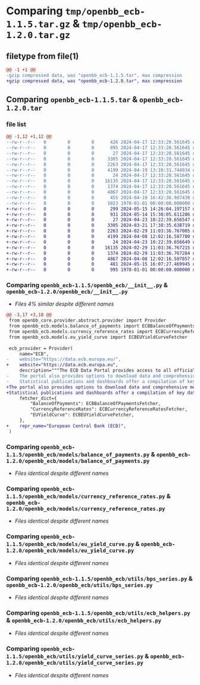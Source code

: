 # Comparing `tmp/openbb_ecb-1.1.5.tar.gz` & `tmp/openbb_ecb-1.2.0.tar.gz`

## filetype from file(1)

```diff
@@ -1 +1 @@
-gzip compressed data, was "openbb_ecb-1.1.5.tar", max compression
+gzip compressed data, was "openbb_ecb-1.2.0.tar", max compression
```

## Comparing `openbb_ecb-1.1.5.tar` & `openbb_ecb-1.2.0.tar`

### file list

```diff
@@ -1,12 +1,12 @@
--rw-r--r--   0        0        0      426 2024-04-17 12:33:20.561645 openbb_ecb-1.1.5/README.md
--rw-r--r--   0        0        0      895 2024-04-17 12:33:20.561645 openbb_ecb-1.1.5/openbb_ecb/__init__.py
--rw-r--r--   0        0        0       27 2024-04-17 12:33:20.561645 openbb_ecb-1.1.5/openbb_ecb/models/__init__.py
--rw-r--r--   0        0        0     3305 2024-04-17 12:33:20.561645 openbb_ecb-1.1.5/openbb_ecb/models/balance_of_payments.py
--rw-r--r--   0        0        0     2263 2024-04-17 12:33:20.561645 openbb_ecb-1.1.5/openbb_ecb/models/currency_reference_rates.py
--rw-r--r--   0        0        0     4199 2024-04-19 13:10:31.744034 openbb_ecb-1.1.5/openbb_ecb/models/eu_yield_curve.py
--rw-r--r--   0        0        0       24 2024-04-17 12:33:20.561645 openbb_ecb-1.1.5/openbb_ecb/utils/__init__.py
--rw-r--r--   0        0        0    16135 2024-04-17 12:33:20.561645 openbb_ecb-1.1.5/openbb_ecb/utils/bps_series.py
--rw-r--r--   0        0        0     1374 2024-04-17 12:33:20.561645 openbb_ecb-1.1.5/openbb_ecb/utils/ecb_helpers.py
--rw-r--r--   0        0        0     4867 2024-04-17 12:33:20.561645 openbb_ecb-1.1.5/openbb_ecb/utils/yield_curve_series.py
--rw-r--r--   0        0        0      455 2024-04-19 16:42:36.987430 openbb_ecb-1.1.5/pyproject.toml
--rw-r--r--   0        0        0     1023 1970-01-01 00:00:00.000000 openbb_ecb-1.1.5/PKG-INFO
+-rw-r--r--   0        0        0      299 2024-05-15 14:26:04.197157 openbb_ecb-1.2.0/README.md
+-rw-r--r--   0        0        0      931 2024-05-14 15:30:05.611286 openbb_ecb-1.2.0/openbb_ecb/__init__.py
+-rw-r--r--   0        0        0       27 2024-04-23 10:22:39.656547 openbb_ecb-1.2.0/openbb_ecb/models/__init__.py
+-rw-r--r--   0        0        0     3305 2024-03-21 17:38:35.638719 openbb_ecb-1.2.0/openbb_ecb/models/balance_of_payments.py
+-rw-r--r--   0        0        0     2263 2024-02-29 11:03:36.767005 openbb_ecb-1.2.0/openbb_ecb/models/currency_reference_rates.py
+-rw-r--r--   0        0        0     4199 2024-04-08 12:02:16.587780 openbb_ecb-1.2.0/openbb_ecb/models/eu_yield_curve.py
+-rw-r--r--   0        0        0       24 2024-04-23 10:22:39.656649 openbb_ecb-1.2.0/openbb_ecb/utils/__init__.py
+-rw-r--r--   0        0        0    16135 2024-02-29 11:03:36.767215 openbb_ecb-1.2.0/openbb_ecb/utils/bps_series.py
+-rw-r--r--   0        0        0     1374 2024-02-29 11:03:36.767284 openbb_ecb-1.2.0/openbb_ecb/utils/ecb_helpers.py
+-rw-r--r--   0        0        0     4867 2024-04-08 12:02:16.587857 openbb_ecb-1.2.0/openbb_ecb/utils/yield_curve_series.py
+-rw-r--r--   0        0        0      481 2024-05-15 16:07:27.469945 openbb_ecb-1.2.0/pyproject.toml
+-rw-r--r--   0        0        0      995 1970-01-01 00:00:00.000000 openbb_ecb-1.2.0/PKG-INFO
```

### Comparing `openbb_ecb-1.1.5/openbb_ecb/__init__.py` & `openbb_ecb-1.2.0/openbb_ecb/__init__.py`

 * *Files 4% similar despite different names*

```diff
@@ -3,17 +3,18 @@
 from openbb_core.provider.abstract.provider import Provider
 from openbb_ecb.models.balance_of_payments import ECBBalanceOfPaymentsFetcher
 from openbb_ecb.models.currency_reference_rates import ECBCurrencyReferenceRatesFetcher
 from openbb_ecb.models.eu_yield_curve import ECBEUYieldCurveFetcher
 
 ecb_provider = Provider(
     name="ECB",
-    website="https://data.ecb.europa.eu/",
+    website="https://data.ecb.europa.eu",
     description="""The ECB Data Portal provides access to all official ECB statistics.
-    The portal also provides options to download data and comprehensive metadata for each dataset.
-    Statistical publications and dashboards offer a compilation of key data on selected topics.""",
+The portal also provides options to download data and comprehensive metadata for each dataset.
+Statistical publications and dashboards offer a compilation of key data on selected topics.""",
     fetcher_dict={
         "BalanceOfPayments": ECBBalanceOfPaymentsFetcher,
         "CurrencyReferenceRates": ECBCurrencyReferenceRatesFetcher,
         "EUYieldCurve": ECBEUYieldCurveFetcher,
     },
+    repr_name="European Central Bank (ECB)",
 )
```

### Comparing `openbb_ecb-1.1.5/openbb_ecb/models/balance_of_payments.py` & `openbb_ecb-1.2.0/openbb_ecb/models/balance_of_payments.py`

 * *Files identical despite different names*

### Comparing `openbb_ecb-1.1.5/openbb_ecb/models/currency_reference_rates.py` & `openbb_ecb-1.2.0/openbb_ecb/models/currency_reference_rates.py`

 * *Files identical despite different names*

### Comparing `openbb_ecb-1.1.5/openbb_ecb/models/eu_yield_curve.py` & `openbb_ecb-1.2.0/openbb_ecb/models/eu_yield_curve.py`

 * *Files identical despite different names*

### Comparing `openbb_ecb-1.1.5/openbb_ecb/utils/bps_series.py` & `openbb_ecb-1.2.0/openbb_ecb/utils/bps_series.py`

 * *Files identical despite different names*

### Comparing `openbb_ecb-1.1.5/openbb_ecb/utils/ecb_helpers.py` & `openbb_ecb-1.2.0/openbb_ecb/utils/ecb_helpers.py`

 * *Files identical despite different names*

### Comparing `openbb_ecb-1.1.5/openbb_ecb/utils/yield_curve_series.py` & `openbb_ecb-1.2.0/openbb_ecb/utils/yield_curve_series.py`

 * *Files identical despite different names*


